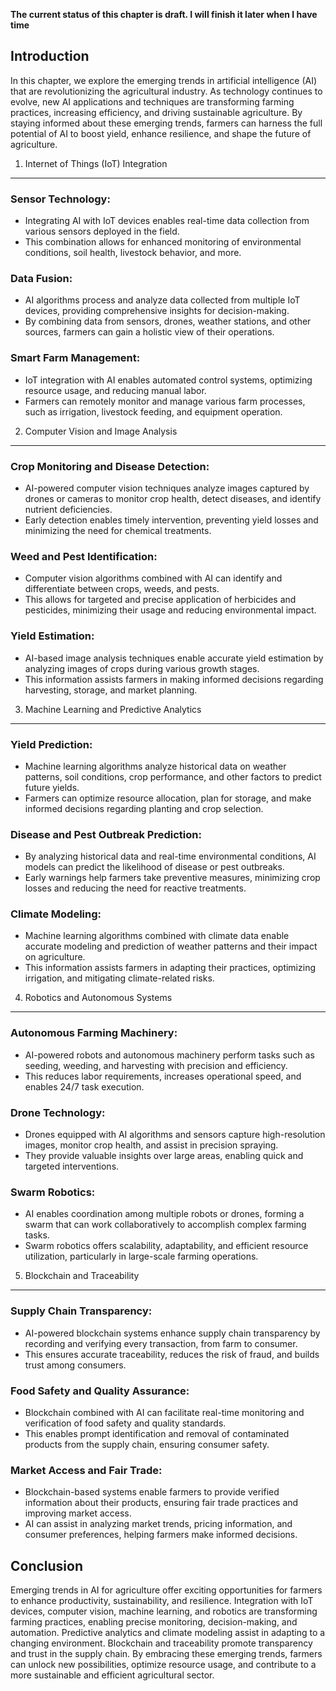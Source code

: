 **The current status of this chapter is draft. I will finish it later when I have time**

Introduction
------------

In this chapter, we explore the emerging trends in artificial intelligence (AI) that are revolutionizing the agricultural industry. As technology continues to evolve, new AI applications and techniques are transforming farming practices, increasing efficiency, and driving sustainable agriculture. By staying informed about these emerging trends, farmers can harness the full potential of AI to boost yield, enhance resilience, and shape the future of agriculture.

1. Internet of Things (IoT) Integration
---------------------------------------

### Sensor Technology:

* Integrating AI with IoT devices enables real-time data collection from various sensors deployed in the field.
* This combination allows for enhanced monitoring of environmental conditions, soil health, livestock behavior, and more.

### Data Fusion:

* AI algorithms process and analyze data collected from multiple IoT devices, providing comprehensive insights for decision-making.
* By combining data from sensors, drones, weather stations, and other sources, farmers can gain a holistic view of their operations.

### Smart Farm Management:

* IoT integration with AI enables automated control systems, optimizing resource usage, and reducing manual labor.
* Farmers can remotely monitor and manage various farm processes, such as irrigation, livestock feeding, and equipment operation.

2. Computer Vision and Image Analysis
-------------------------------------

### Crop Monitoring and Disease Detection:

* AI-powered computer vision techniques analyze images captured by drones or cameras to monitor crop health, detect diseases, and identify nutrient deficiencies.
* Early detection enables timely intervention, preventing yield losses and minimizing the need for chemical treatments.

### Weed and Pest Identification:

* Computer vision algorithms combined with AI can identify and differentiate between crops, weeds, and pests.
* This allows for targeted and precise application of herbicides and pesticides, minimizing their usage and reducing environmental impact.

### Yield Estimation:

* AI-based image analysis techniques enable accurate yield estimation by analyzing images of crops during various growth stages.
* This information assists farmers in making informed decisions regarding harvesting, storage, and market planning.

3. Machine Learning and Predictive Analytics
--------------------------------------------

### Yield Prediction:

* Machine learning algorithms analyze historical data on weather patterns, soil conditions, crop performance, and other factors to predict future yields.
* Farmers can optimize resource allocation, plan for storage, and make informed decisions regarding planting and crop selection.

### Disease and Pest Outbreak Prediction:

* By analyzing historical data and real-time environmental conditions, AI models can predict the likelihood of disease or pest outbreaks.
* Early warnings help farmers take preventive measures, minimizing crop losses and reducing the need for reactive treatments.

### Climate Modeling:

* Machine learning algorithms combined with climate data enable accurate modeling and prediction of weather patterns and their impact on agriculture.
* This information assists farmers in adapting their practices, optimizing irrigation, and mitigating climate-related risks.

4. Robotics and Autonomous Systems
----------------------------------

### Autonomous Farming Machinery:

* AI-powered robots and autonomous machinery perform tasks such as seeding, weeding, and harvesting with precision and efficiency.
* This reduces labor requirements, increases operational speed, and enables 24/7 task execution.

### Drone Technology:

* Drones equipped with AI algorithms and sensors capture high-resolution images, monitor crop health, and assist in precision spraying.
* They provide valuable insights over large areas, enabling quick and targeted interventions.

### Swarm Robotics:

* AI enables coordination among multiple robots or drones, forming a swarm that can work collaboratively to accomplish complex farming tasks.
* Swarm robotics offers scalability, adaptability, and efficient resource utilization, particularly in large-scale farming operations.

5. Blockchain and Traceability
------------------------------

### Supply Chain Transparency:

* AI-powered blockchain systems enhance supply chain transparency by recording and verifying every transaction, from farm to consumer.
* This ensures accurate traceability, reduces the risk of fraud, and builds trust among consumers.

### Food Safety and Quality Assurance:

* Blockchain combined with AI can facilitate real-time monitoring and verification of food safety and quality standards.
* This enables prompt identification and removal of contaminated products from the supply chain, ensuring consumer safety.

### Market Access and Fair Trade:

* Blockchain-based systems enable farmers to provide verified information about their products, ensuring fair trade practices and improving market access.
* AI can assist in analyzing market trends, pricing information, and consumer preferences, helping farmers make informed decisions.

Conclusion
----------

Emerging trends in AI for agriculture offer exciting opportunities for farmers to enhance productivity, sustainability, and resilience. Integration with IoT devices, computer vision, machine learning, and robotics are transforming farming practices, enabling precise monitoring, decision-making, and automation. Predictive analytics and climate modeling assist in adapting to a changing environment. Blockchain and traceability promote transparency and trust in the supply chain. By embracing these emerging trends, farmers can unlock new possibilities, optimize resource usage, and contribute to a more sustainable and efficient agricultural sector.
